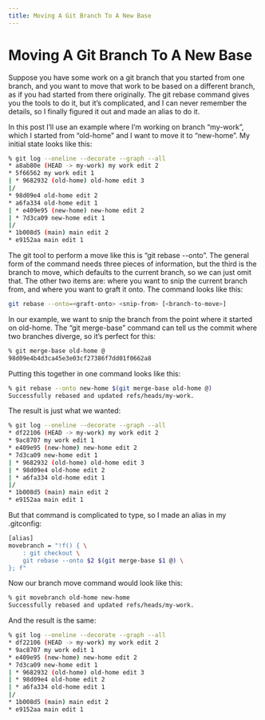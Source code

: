 ```yaml
---
title: Moving A Git Branch To A New Base
---
```


# Moving A Git Branch To A New Base
 
Suppose you have some work on a git branch that you started from one branch, and you want to move that work to be based on a different branch, as if you had started from there originally. The git rebase command gives you the tools to do it, but it’s complicated, and I can never remember the details, so I finally figured it out and made an alias to do it.

In this post I’ll use an example where I’m working on branch “my-work”, which I started from “old-home” and I want to move it to “new-home”. My initial state looks like this:

```bash
% git log --oneline --decorate --graph --all
* a8ab80e (HEAD -> my-work) my work edit 2
* 5f66562 my work edit 1
| * 9682932 (old-home) old-home edit 3
|/
* 98d09e4 old-home edit 2
* a6fa334 old-home edit 1
| * e409e95 (new-home) new-home edit 2
| * 7d3ca09 new-home edit 1
|/
* 1b008d5 (main) main edit 2
* e9152aa main edit 1
```

The git tool to perform a move like this is “git rebase --onto”. The general form of the command needs three pieces of information, but the third is the branch to move, which defaults to the current branch, so we can just omit that. The other two items are: where you want to snip the current branch from, and where you want to graft it onto. The command looks like this:

```bash
git rebase --onto=<graft-onto> <snip-from> [<branch-to-move>]
```

In our example, we want to snip the branch from the point where it started on old-home. The “git merge-base” command can tell us the commit where two branches diverge, so it’s perfect for this:

```bash
% git merge-base old-home @
98d09e4b4d3ca45e3e03cf27386f7dd01f0662a8
```

Putting this together in one command looks like this:

```bash
% git rebase --onto new-home $(git merge-base old-home @)
Successfully rebased and updated refs/heads/my-work.
```

The result is just what we wanted:

```bash
% git log --oneline --decorate --graph --all
* df22106 (HEAD -> my-work) my work edit 2
* 9ac8707 my work edit 1
* e409e95 (new-home) new-home edit 2
* 7d3ca09 new-home edit 1
| * 9682932 (old-home) old-home edit 3
| * 98d09e4 old-home edit 2
| * a6fa334 old-home edit 1
|/
* 1b008d5 (main) main edit 2
* e9152aa main edit 1
```

But that command is complicated to type, so I made an alias in my .gitconfig:

```bash
[alias]
movebranch = "!f() { \
    : git checkout \
    git rebase --onto $2 $(git merge-base $1 @) \
}; f"
```

Now our branch move command would look like this:

```bash
% git movebranch old-home new-home
Successfully rebased and updated refs/heads/my-work.
```

And the result is the same:

```bash
% git log --oneline --decorate --graph --all
* df22106 (HEAD -> my-work) my work edit 2
* 9ac8707 my work edit 1
* e409e95 (new-home) new-home edit 2
* 7d3ca09 new-home edit 1
| * 9682932 (old-home) old-home edit 3
| * 98d09e4 old-home edit 2
| * a6fa334 old-home edit 1
|/
* 1b008d5 (main) main edit 2
* e9152aa main edit 1
```